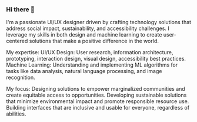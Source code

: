 ### Hi there 👋

I'm a passionate UI/UX designer driven by crafting technology solutions that address social impact, sustainability, and accessibility challenges. I leverage my skills in both design and machine learning to create user-centered solutions that make a positive difference in the world.

My expertise:
UI/UX Design: User research, information architecture, prototyping, interaction design, visual design, accessibility best practices.
Machine Learning: Understanding and implementing ML algorithms for tasks like data analysis, natural language processing, and image recognition.

My focus:
Designing solutions to empower marginalized communities and create equitable access to opportunities.
Developing sustainable solutions that minimize environmental impact and promote responsible resource use.
Building interfaces that are inclusive and usable for everyone, regardless of abilities.
